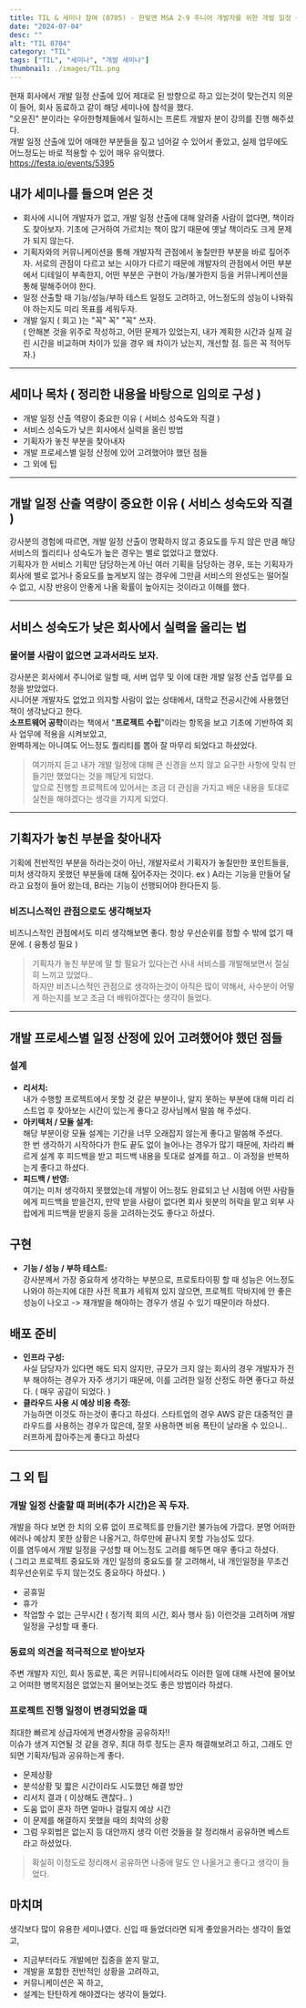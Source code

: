 ```yaml
---
title: TIL & 세미나 참여 (0705) - 한빛앤 MSA 2-9 주니어 개발자를 위한 개발 일정 산출 노하우 세미나 참여
date: "2024-07-04"
desc: ""
alt: "TIL 0704"
category: "TIL"
tags: ["TIL", "세미나", "개발 세미나"]
thumbnail: ./images/TIL.png
---
```


현재 회사에서 개발 일정 산출에 있어 제대로 된 방향으로 하고 있는것이 맞는건지 의문이 들어, 회사 동료하고 같이 해당 세미나에 참석을 했다.  
"오윤진" 분이라는 우아한형제들에서 일하시는 프론트 개발자 분이 강의를 진행 해주셨다.  
개발 일정 산출에 있어 애매한 부분들을 짚고 넘어갈 수 있어서 좋았고, 실제 업무에도 어느정도는 바로 적용할 수 있어 매우 유익했다.  
https://festa.io/events/5395

## 내가 세미나를 들으며 얻은 것
- 회사에 시니어 개발자가 없고, 개발 일정 산출에 대해 알려줄 사람이 없다면, 책이라도 찾아보자. 기초에 근거하여 가르치는 책이 많기 때문에 옛날 책이라도 크게 문제가 되지 않는다.
- 기획자와의 커뮤니케이션을 통해 개발자적 관점에서 놓칠만한 부분을 바로 짚어주자. 서로의 관점이 다르고 보는 시야가 다르기 때문에 개발자의 관점에서 어떤 부분에서 디테일이 부족한지, 어떤 부분은 구현이 가능/불가한지 등을 커뮤니케이션을 통해 말해주어야 한다.
- 일정 산출할 때 기능/성능/부하 테스트 일정도 고려하고, 어느정도의 성능이 나와줘야 하는지도 미리 목표를 세워두자.
- 개발 일지 ( 회고 )는 "꼭" 꼭" "꼭" 쓰자.   
  ( 안해본 것을 위주로 작성하고, 어떤 문제가 있었는지, 내가 계획한 시간과 실제 걸린 시간을 비교하며 차이가 있을 경우 왜 차이가 났는지, 개선할 점. 등은 꼭 적어두자.)

---

## 세미나 목차 ( 정리한 내용을 바탕으로 임의로 구성 )
- 개발 일정 산출 역량이 중요한 이유 ( 서비스 성숙도와 직결 )
- 서비스 성숙도가 낮은 회사에서 실력을 올린 방법
- 기획자가 놓친 부분을 찾아내자
- 개발 프로세스별 일정 산정에 있어 고려했어야 했던 점들
- 그 외에 팁

---

## 개발 일정 산출 역량이 중요한 이유 ( 서비스 성숙도와 직결 )
강사분의 경험에 따르면, 개발 일정 산출이 명확하지 않고 중요도를 두지 않은 만큼 해당 서비스의 퀄리티나 성숙도가 높은 경우는 별로 없었다고 했었다.  
기획자가 한 서비스 기획만 담당하는게 아닌 여러 기획을 담당하는 경우, 또는 기획자가 회사에 별로 없거나 중요도를 높게보지 않는 경우에
그만큼 서비스의 완성도는 떨어질 수 없고, 시장 반응이 안좋게 나올 확률이 높아지는 것이라고 이해를 했다.
  
---

## 서비스 성숙도가 낮은 회사에서 실력을 올리는 법

### 물어볼 사람이 없으면 교과서라도 보자.
강사분은 회사에서 주니어로 일할 때, 서버 업무 및 이에 대한 개발 일정 산출 업무를 요청을 받았었다.  
시니어분 개발자도 없었고 의지할 사람이 없는 상태에서, 대학교 전공시간에 사용했던 책이 생각났다고 한다.  
**소프트웨어 공학**이라는 책에서 "**프로젝트 수립**"이라는 항목을 보고 기초에 기반하여 회사 업무에 적용을 시켜보았고,   
완벽하게는 아니여도 어느정도 퀄리티를 뽑아 잘 마무리 되었다고 하셨었다.

> 여기까지 듣고 내가 개발 일정에 대해 큰 신경을 쓰지 않고 요구한 사항에 맞춰 만들기만 했었다는 것을 깨닫게 되었다.  
> 앞으로 진행할 프로젝트에 있어서는 조금 더 관심을 가지고 배운 내용을 토대로 실천을 해야겠다는 생각을 가지게 되었다.

---

## 기획자가 놓친 부분을 찾아내자
기획에 전반적인 부분을 하라는것이 아닌, 개발자로서 기획자가 놓칠만한 포인트들을, 미처 생각하지 못했던 부분들에 대해 짚어주자는 것이다.
ex ) A라는 기능을 만들어 달라고 요청이 들어 왔는데, B라는 기능이 선행되어야 한다든지 등.

### 비즈니스적인 관점으로도 생각해보자
비즈니스적인 관점에서도 미리 생각해보면 좋다. 항상 우선순위를 정할 수 밖에 없기 때문에. ( 융통성 필요 )

> 기획자가 놓친 부분에 말 할 필요가 있다는건 사내 서비스를 개발해보면서 절실히 느끼고 있었다..  
> 하지만 비즈니스적인 관점으로 생각하는것이 아직은 많이 약해서, 사수분이 어떻게 하는지를 보고 조금 더 배워야겠다는 생각이 들었다.

---

## 개발 프로세스별 일정 산정에 있어 고려했어야 했던 점들

### 설계
- **리서치:**  
  내가 수행할 프로젝트에서 못할 것 같은 부분이나, 알지 못하는 부분에 대해 미리 리스트업 후 찾아보는 시간이 있는게 좋다고 강사님께서 말씀 해 주셨다.
- **아키텍처 / 모듈 설계:**  
  해당 부분이랑 모듈 설계는 기간을 너무 오래잡지 않는게 좋다고 말씀해 주셨다.  
  한 번 생각하기 시작하다가 한도 끝도 없이 늘어나는 경우가 많기 때문에, 차라리 빠르게 설계 후 피드백을 받고 피드백 내용을 토대로 설계를 하고.. 이 과정을 반복하는게 좋다고 하셨다.
- **피드백 / 반영:**  
  여기는 미처 생각하지 못했었는데 개발이 어느정도 완료되고 난 시점에 어떤 사람들에게 피드백을 받을건지, 만약 받을 사람이 없다면 회사 윗분의 허락을 맡고 외부 사랍에게 피드백을 받을지 등을 고려하는것도 좋다고 하셨다.


## 구현
- **기능 / 성능 / 부하 테스트:**  
  강사분께서 가장 중요하게 생각하는 부분으로, 프로토타이핑 할 때 성능은 어느정도 나와야 하는지에 대한 사전 목표가 세워져 있지 않으면, 프로젝트 막바지에 안 좋은 성능이 나오고 -> 재개발을 해야하는 경우가 생길 수 있기 때문이라 하셨다.

## 배포 준비
- **인프라 구성:**  
  사실 담당자가 있다면 해도 되지 않지만, 규모가 크지 않는 회사의 경우 개발자가 전부 해야하는 경우가 자주 생기기 때문에, 이를 고려한 일정 산정도 하면 좋다고 하셨다. ( 매우 공감이 되었다. )
- **클라우드 사용 시 예상 비용 측정:**  
  가능하면 이것도 하는것이 좋다고 하셨다. 스타트업의 경우 AWS 같은 대중적인 클라우드를 사용하는 경우가 많은데, 잘못 사용하면 비용 폭탄이 날라올 수 있으니.. 러프하게 잡아주는게 좋다고 하셨다

---

## 그 외 팁

### 개발 일정 산출할 때 퍼버(추가 시간)은 꼭 두자.
개발을 하다 보면 한 치의 오류 없이 프로젝트를 만들기란 불가능에 가깝다. 분명 어떠한 에러나 예상치 못한 상황은 나올거고, 하루만에 끝나지 못할 가능성도 있다.  
이를 염두에서 개발 일정을 구성할 때 어느정도 고려를 해두면 매우 좋다고 하셨다.  
( 그리고 프로젝트 중요도와 개인 일정의 중요도를 잘 고려해서, 내 개인일정을 무조건 최우선순위로 두지 않는것도 중요하다 하셨다. )
- 공휴일
- 휴가
- 작업할 수 없는 근무시간 ( 정기적 회의 시간, 회사 행사 등)
이런것을 고려하며 개발 일정을 구성할 때 좋다.

### 동료의 의견을 적극적으로 받아보자
주변 개발자 지인, 회사 동료분, 혹은 커뮤니티에서라도 이러한 일에 대해 사전에 물어보고 어떠한 병목지점은 없었는지 물어보는것도 좋은 방법이라 하셨다.

### 프로젝트 진행 일정이 변경되었을 때
최대한 빠르게 상급자에게 변경사항을 공유하자!!  
이슈가 생겨 지연될 것 같을 경우, 최대 하루 정도는 혼자 해결해보려고 하고, 그래도 안 되면 기획자/팀과 공유하는게 좋다.  
- 문제상황
- 분석상황 및 짧은 시간이라도 시도했던 해결 방안
- 리서치 결과 ( 이상해도 괜찮다.. )
- 도움 없이 혼자 하면 얼마나 걸릴지 예상 시간
- 이 문제를 해결하지 못했을 때의 최악의 상황
- 그럼 우회법은 없는지 등 대안까지 생각
이런 것들을 잘 정리해서 공유하면 베스트라고 하셨었다.

> 확실히 이정도로 정리해서 공유하면 나중에 말도 안 나올거고 좋다고 생각이 들었다.

## 마치며
생각보다 많이 유용한 세미나였다. 신입 때 들었더라면 되게 좋았을거라는 생각이 들었고,  
- 지금부터라도 개발에만 집중을 쏟지 말고, 
- 개발을 포함한 전반적인 상황을 고려하고,
- 커뮤니케이션은 꼭 하고,
- 설계는 탄탄하게 해야겠다는 생각이 들었다.



